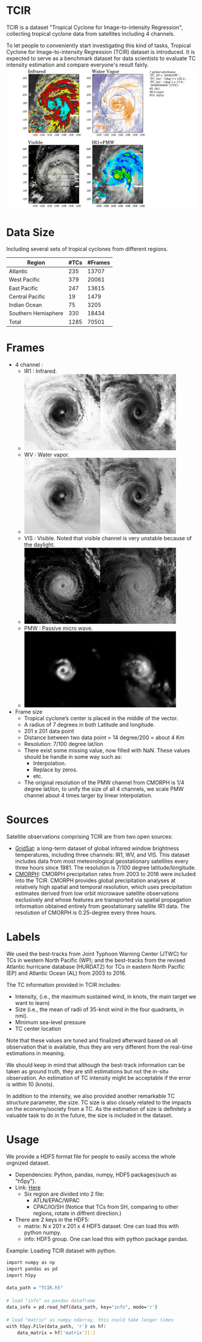 # TCIR
TCIR is a dataset "Tropical Cyclone for Image-to-intensity Regression", collecting tropical cyclone data from satellites including 4 channels.

To let people to conveniently start investigating this kind of tasks, Tropical Cyclone for Image-to-intensity Regression (TCIR) dataset is introduced. It is expected to serve as a benchmark dataset for data scientists to evaluate TC intensity estimation and compare everyone's result fairly.
![sample](sample_figures/sample_fig.png)

# Data Size
Including several sets of tropical cyclones from different regions.

| Region | #TCs | #Frames |
| ------ | ------ | ------ |
| Atlantic | 235 | 13707 |
| West Pacific | 379 | 20061 |
| East Pacific | 247 | 13615 |
| Central Pacific | 19 | 1479 |
| Indian Ocean | 75 | 3205 |
| Southern Hemisphere | 330 | 18434 |
| Total | 1285 | 70501 |

# Frames
- 4 channel : 
    - IR1 : Infrared.
    - ![sample1](sample_figures/idx4864_channel1_sample.jpeg)![sample2](sample_figures/idx5188_channel1_sample.jpeg)
    - WV : Water vapor.
    - ![sample1](sample_figures/idx4864_channel2_sample.jpeg)![sample2](sample_figures/idx5188_channel2_sample.jpeg)
    - VIS : Visible. Noted that visible channel is very unstable because of the daylight.
    - ![sample1](sample_figures/idx4864_channel3_sample.jpeg)![sample2](sample_figures/idx5188_channel3_sample.jpeg)
    - PMW : Passive micro wave.
    - ![sample1](sample_figures/idx4864_channel4_sample.jpeg)![sample2](sample_figures/idx5188_channel4_sample.jpeg)
- Frame size
    - Tropical cyclone’s center is placed in the middle of the vector.
    - A radius of 7 degrees in both Latitude and longitude.
    - 201 x 201 data point
    - Distance between two data point = 14 degree/200 = about 4 Km 
    - Resolution: 7/100 degree lat/lon
    - There exist some missing value, now filled with NaN. These values should be handle in some way such as:
        - Interpolation.
        - Replace by zeros.
        - etc.
    - The original resolution of the PMW channel from CMORPH is 1/4 degree lat/lon, to unify the size of all 4 channels, we scale PMW channel about 4 times larger by linear interpolation.

# Sources
Satellite observations comprising TCIR are from two open sources:
- [GridSat](https://www.ncdc.noaa.gov/gridsat/): a long-term dataset of global infrared window brightness temperatures, including three channels: IR1, WV, and VIS. This dataset includes data from most meteorological geostationary satellites every three hours since 1981. The resolution is 7/100 degree latitude/longitude.
- [CMORPH](http://www.cpc.ncep.noaa.gov/products/janowiak/cmorph_description.html): CMORPH precipitation rates from 2003 to 2016 were included into the TCIR. CMORPH provides global precipitation analyses at relatively high spatial and temporal resolution, which uses precipitation estimates derived from low orbit microwave satellite observations exclusively and whose features are transported via spatial propagation information obtained entirely from geostationary satellite IR1 data. The resolution of CMORPH is 0.25-degree every three hours.

# Labels
We used the best-tracks from Joint Typhoon Warning Center (JTWC) for TCs in western North Pacific (WP); and the best-tracks from the revised Atlantic hurricane database (HURDAT2) for TCs in eastern North Pacific (EP) and Atlantic Ocean (AL) from 2003 to 2016. 

The TC information provided in TCIR includes:
- Intensity, (i.e., the maximum sustained wind, in knots, the main target we want to learn)
- Size (i.e., the mean of radii of 35-knot wind in the four quadrants, in nmi).
- Minimum sea-level pressure
- TC center location

Note that these values are tuned and finalized afterward based on all observation that is available, thus they are very different from the real-time estimations in meaning.

We should keep in mind that although the best-track information can be taken as ground truth, they are still estimations but not the in-situ observation. An estimation of TC intensity might be acceptable if the error is within 10 (knots).

In addition to the intensity, we also provided another remarkable TC structure parameter, the size. TC size is also closely related to the impacts on the economy/society from a TC. As the estimation of size is definitely a valuable task to do in the future, the size is included in the dataset.

# Usage
We provide a HDF5 format file for people to easily access the whole orgnized dataset.
- Dependencies: Python, pandas, numpy, HDF5 packages(such as "h5py").
- Link: [Here](http://140.112.90.194:1126)
    - Six region are divided into 2 file:
        - ATLN/EPAC/WPAC
        - CPAC/IO/SH (Notice that TCs from SH, comparing to other regions, rotate in diffrent direction.)
- There are 2 keys in the HDF5:
    - matrix: N x 201 x 201 x 4 HDF5 dataset. One can load this with python numpy.
    - info: HDF5 group. One can load this with python package pandas.

Example: Loading TCIR dataset with python.
```sh
import numpy as np
import pandas as pd
import h5py

data_path = "TCIR.h5"

# load "info" as pandas dataframe
data_info = pd.read_hdf(data_path, key="info", mode='r')

# load "matrix" as numpy ndarray, this could take longer times
with h5py.File(data_path, 'r') as hf:
    data_matrix = hf['matrix'][:]
```

